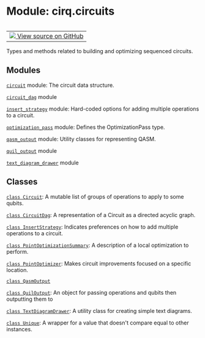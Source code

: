 <div itemscope itemtype="http://developers.google.com/ReferenceObject">
<meta itemprop="name" content="cirq.circuits" />
<meta itemprop="path" content="Stable" />
</div>

# Module: cirq.circuits

<!-- Insert buttons and diff -->

<table class="tfo-notebook-buttons tfo-api" align="left">

<td>
  <a target="_blank" href="https://github.com/quantumlib/cirq/tree/master/cirq/circuits/__init__.py">
    <img src="https://www.tensorflow.org/images/GitHub-Mark-32px.png" />
    View source on GitHub
  </a>
</td>
</table>



Types and methods related to building and optimizing sequenced circuits.



## Modules

[`circuit`](../cirq/circuits/circuit.md) module: The circuit data structure.

[`circuit_dag`](../cirq/circuits/circuit_dag.md) module

[`insert_strategy`](../cirq/circuits/insert_strategy.md) module: Hard-coded options for adding multiple operations to a circuit.

[`optimization_pass`](../cirq/circuits/optimization_pass.md) module: Defines the OptimizationPass type.

[`qasm_output`](../cirq/circuits/qasm_output.md) module: Utility classes for representing QASM.

[`quil_output`](../cirq/circuits/quil_output.md) module

[`text_diagram_drawer`](../cirq/circuits/text_diagram_drawer.md) module

## Classes

[`class Circuit`](../cirq/circuits/Circuit.md): A mutable list of groups of operations to apply to some qubits.

[`class CircuitDag`](../cirq/circuits/CircuitDag.md): A representation of a Circuit as a directed acyclic graph.

[`class InsertStrategy`](../cirq/circuits/InsertStrategy.md): Indicates preferences on how to add multiple operations to a circuit.

[`class PointOptimizationSummary`](../cirq/circuits/PointOptimizationSummary.md): A description of a local optimization to perform.

[`class PointOptimizer`](../cirq/circuits/PointOptimizer.md): Makes circuit improvements focused on a specific location.

[`class QasmOutput`](../cirq/circuits/QasmOutput.md)

[`class QuilOutput`](../cirq/circuits/QuilOutput.md): An object for passing operations and qubits then outputting them to

[`class TextDiagramDrawer`](../cirq/circuits/TextDiagramDrawer.md): A utility class for creating simple text diagrams.

[`class Unique`](../cirq/circuits/Unique.md): A wrapper for a value that doesn't compare equal to other instances.

